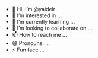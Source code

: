 - 👋 Hi, I’m @yaidelr
- 👀 I’m interested in ...
- 🌱 I’m currently learning ...
- 💞️ I’m looking to collaborate on ...
- 📫 How to reach me ...
- 😄 Pronouns: ...
- ⚡ Fun fact: ...

<!---
yaidelr/yaidelr is a ✨ special ✨ repository because its `README.md` (this file) appears on your GitHub profile.
You can click the Preview link to take a look at your changes.
--->
